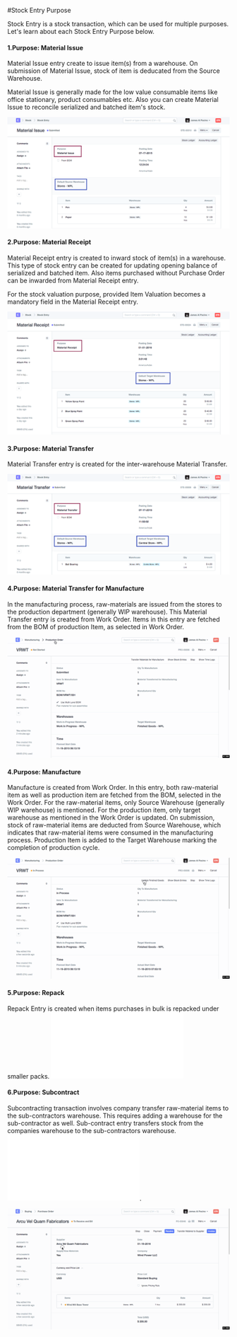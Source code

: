<!-- add-breadcrumbs -->
#Stock Entry Purpose

Stock Entry is a stock transaction, which can be used for multiple purposes. Let's learn about each Stock Entry Purpose below.

#### 1.Purpose: Material Issue

Material Issue entry create to issue item(s) from a warehouse. On submission of Material Issue, stock of item is deducated from the Source Warehouse. 

Material Issue is generally made for the low value consumable items like office stationary, product consumables etc. Also you can create Material Issue to reconcile serialized and batched item's stock.

<img alt="Material Issue" class="screenshot" src="../assets/stock-entry-issue.png">

#### 2.Purpose: Material Receipt

Material Receipt entry is created to inward stock of item(s) in a warehouse. This type of stock entry can be created for updating opening balance of serialized and batched item. Also items purchased without Purchase Order can be inwarded from Material Receipt entry.

For the stock valuation purpose, provided Item Valuation becomes a mandatory field in the Material Receipt entry.

<img alt="Material Receipt" class="screenshot" src="../assets/stock-entry-receipt.png">

#### 3.Purpose: Material Transfer

Material Transfer entry is created for the inter-warehouse Material Transfer.

<img alt="Material Transfer" class="screenshot" src="../assets/stock-entry-transfer.png">
 
#### 4.Purpose: Material Transfer for Manufacture 

In the manufacturing process, raw-materials are issued from the stores to the production department (generally WIP warehouse). This Material Transfer entry is created from Work Order. Items in this entry are fetched from the BOM of production Item, as selected in Work Order.

<img alt="Transfer for Manufacture" class="screenshot" src="../assets/stock-entry-manufacture-transfer.gif">

#### 4.Purpose: Manufacture

Manufacture is created from Work Order. In this entry, both raw-material item as well as production item are fetched from the BOM, selected in the Work Order. For the raw-material items, only Source Warehouse (generally WIP warehouse) is mentioned. For the production item, only target warehouse as mentioned in the Work Order is updated. On submission, stock of raw-material items are deducted from Source Warehouse, which indicates that raw-material items were consumed in the manufacturing process. Production Item is added to the Target Warehouse marking the completion of production cycle.

<img alt="Manufacture" class="screenshot" src="../assets/stock-entry-manufacture.gif">

#### 5.Purpose: Repack

Repack Entry is created when items purchases in bulk is repacked under smaller packs. ![Check this page to know more about Repack entry.](/dooks/stock/articles/repack-entry.md)

#### 6.Purpose: Subcontract

Subcontracting transaction involves company transfer raw-material items to the sub-contractors warehouse. This requires adding a warehouse for the sub-contractor as well. Sub-contract entry transfers stock from the companies warehouse to the sub-contractors warehouse.![Check this page to know more about Subcontracting](/dooks/manufacturing/subcontracting.md).

<img alt="Subcontract" class="screenshot" src="../assets/stock-entry-subcontract.gif">

<!-- markdown -->